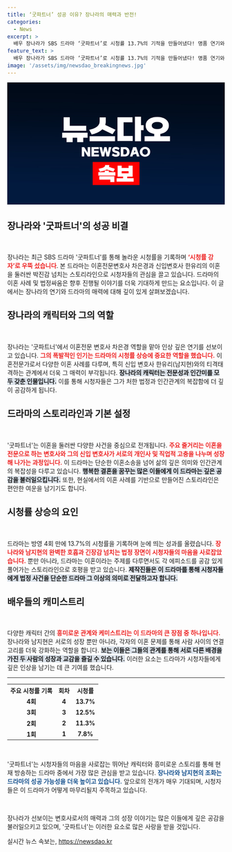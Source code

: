 ```yaml
---
title: ‘굿파트너’ 성공 이유? 장나라의 매력과 반전!
categories:
  - News
excerpt: >
  배우 장나라가 SBS 드라마 ‘굿파트너’로 시청률 13.7%의 기적을 만들어냈다! 명품 연기와 찰떡 케미로 시청자들을 사로잡으며, 이혼 전문 변호사로서의 고군분투를 흥미롭게 풀어낸다. 드라마의 향후 성적에 대한 기대감이 치솟고 있다!
feature_text: >
  배우 장나라가 SBS 드라마 ‘굿파트너’로 시청률 13.7%의 기적을 만들어냈다! 명품 연기와 찰떡 케미로 시청자들을 사로잡으며, 이혼 전문 변호사로서의 고군분투를 흥미롭게 풀어낸다. 드라마의 향후 성적에 대한 기대감이 치솟고 있다!
image: '/assets/img/newsdao_breakingnews.jpg'
---
```


<p><img src="/assets/img/newsdao_breakingnews.jpg" alt="ranknews 속보" /></p>

<h2 data-ke-size="size26">장나라와 '굿파트너'의 성공 비결</h2>

<p data-ke-size="size16">&nbsp;</p>

<p>장나라는 최근 SBS 드라마 '굿파트너'를 통해 놀라운 시청률을 기록하며 <b><span style="color: #ee2323;">‘시청률 강자’로 우뚝 섰습니다</span></b>. 본 드라마는 이혼전문변호사 차은경과 신입변호사 한유리의 이혼을 둘러싼 박진감 넘치는 스토리라인으로 시청자들의 관심을 끌고 있습니다. 드라마의 이혼 사례 및 법정싸움은 향후 진행될 이야기를 더욱 기대하게 만드는 요소입니다. 이 글에서는 장나라의 연기와 드라마의 매력에 대해 깊이 있게 살펴보겠습니다.</p>

<h2 data-ke-size="size26">장나라의 캐릭터와 그의 역할</h2>

<p data-ke-size="size16">&nbsp;</p>

<p>장나라는 '굿파트너'에서 이혼전문 변호사 차은경 역할을 맡아 인상 깊은 연기를 선보이고 있습니다. <b><span style="color: #ee2323;">그의 폭발적인 인기는 드라마의 시청률 상승에 중요한 역할을 했습니다.</span></b> 이혼전문가로서 다양한 이혼 사례를 다루며, 특히 신입 변호사 한유리(남지현)와의 티격태격하는 관계에서 더욱 그 매력이 부각됩니다. <b><span style="background-color: #21538527;">장나라의 캐릭터는 전문성과 인간미를 모두 갖춘 인물입니다.</span></b> 이를 통해 시청자들은 그가 처한 법정과 인간관계의 복잡함에 더 깊이 공감하게 됩니다.</p>

<h2 data-ke-size="size26">드라마의 스토리라인과 기본 설정</h2>

<p data-ke-size="size16">&nbsp;</p>

<p>'굿파트너'는 이혼을 둘러싼 다양한 사건을 중심으로 전개됩니다. <b><span style="color: #ee2323;">주요 줄거리는 이혼을 전문으로 하는 변호사와 그의 신입 변호사가 서로의 개인사 및 직업적 고충을 나누며 성장해 나가는 과정입니다.</span></b> 이 드라마는 단순한 이혼소송을 넘어 삶의 깊은 의미와 인간관계의 복잡성을 다루고 있습니다. <b><span style="background-color: #21538527;">행복한 결혼을 꿈꾸는 많은 이들에게 이 드라마는 깊은 공감을 불러일으킵니다.</span></b> 또한, 현실에서의 이혼 사례를 기반으로 만들어진 스토리라인은 편안한 여운을 남기기도 합니다.</p>

<h2 data-ke-size="size26">시청률 상승의 요인</h2>

<p data-ke-size="size16">&nbsp;</p>

<p>드라마는 방영 4회 만에 13.7%의 시청률을 기록하며 눈에 띄는 성과를 올렸습니다. <b><span style="color: #ee2323;">장나라와 남지현의 완벽한 호흡과 긴장감 넘치는 법정 장면이 시청자들의 마음을 사로잡았습니다.</span></b> 뿐만 아니라, 드라마는 이혼이라는 주제를 다루면서도 각 에피소드를 공감 있게 풀어가는 스토리라인으로 호평을 받고 있습니다. <b><span style="background-color: #21538527;">제작진들은 이 드라마를 통해 시청자들에게 법정 사건을 단순한 드라마 그 이상의 의미로 전달하고자 합니다.</span></b></p>

<h2 data-ke-size="size26">배우들의 캐미스트리</h2>

<p data-ke-size="size16">&nbsp;</p>

<p>다양한 캐릭터 간의 <b><span style="color: #ee2323;">흥미로운 관계와 케미스트리는 이 드라마의 큰 장점 중 하나입니다.</span></b> 장나라와 남지현은 서로의 성장 뿐만 아니라, 각자의 이혼 문제를 통해 사람 사이의 연결고리를 더욱 강화하는 역할을 합니다. <b><span style="background-color: #21538527;">보는 이들은 그들의 관계를 통해 서로 다른 배경을 가진 두 사람의 성장과 교감을 즐길 수 있습니다.</span></b> 이러한 요소는 드라마가 시청자들에게 깊은 인상을 남기는 데 큰 기여를 했습니다.</p>

<hr>

<table style="width:100%;">
<tr>
<th style="text-align: center; height: 17px;"><b>주요 시청률 기록</b></th>
<th style="text-align: center; height: 17px;"><b>회차</b></th>
<th style="text-align: center; height: 17px;"><b>시청률</b></th>
</tr>
<tr>
<td style="text-align: center; height: 17px;"><b>4회</b></td>
<td style="text-align: center; height: 17px;"><b>4</b></td>
<td style="text-align: center; height: 17px;"><b>13.7%</b></td>
</tr>
<tr>
<td style="text-align: center; height: 17px;"><b>3회</b></td>
<td style="text-align: center; height: 17px;"><b>3</b></td>
<td style="text-align: center; height: 17px;"><b>12.5%</b></td>
</tr>
<tr>
<td style="text-align: center; height: 17px;"><b>2회</b></td>
<td style="text-align: center; height: 17px;"><b>2</b></td>
<td style="text-align: center; height: 17px;"><b>11.3%</b></td>
</tr>
<tr>
<td style="text-align: center; height: 17px;"><b>1회</b></td>
<td style="text-align: center; height: 17px;"><b>1</b></td>
<td style="text-align: center; height: 17px;"><b>7.8%</b></td>
</tr>
</table>

<p data-ke-size="size16">&nbsp;</p>

<p>'굿파트너'는 시청자들의 마음을 사로잡는 뛰어난 캐릭터와 흥미로운 스토리를 통해 현재 방송하는 드라마 중에서 가장 많은 관심을 받고 있습니다. <b><span style="color: #1a5490;">장나라와 남지현의 조화는 드라마의 성공 가능성을 더욱 높이고 있습니다.</span></b> 앞으로의 전개가 매우 기대되며, 시청자들은 이 드라마가 어떻게 마무리될지 주목하고 있습니다. </p>

<p data-ke-size="size16">&nbsp;</p>

<p>장나라가 선보이는 변호사로서의 매력과 그의 성장 이야기는 많은 이들에게 깊은 공감을 불러일으키고 있으며, '굿파트너'는 이러한 요소로 많은 사랑을 받을 것입니다.</p>
실시간 뉴스 속보는, <a href="https://newsdao.kr" rel="dofollow">https://newsdao.kr</a>


